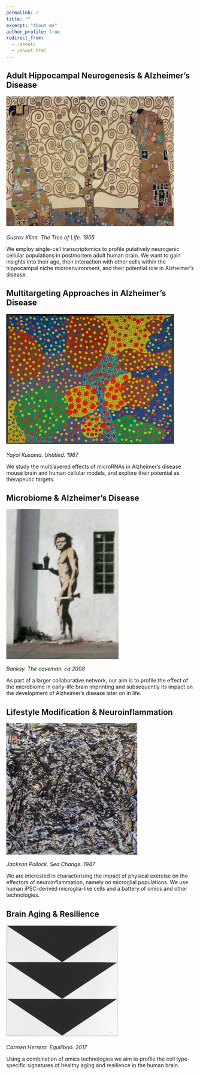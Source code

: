 ```yaml
---
permalink: /
title: ""
excerpt: "About me"
author_profile: true
redirect_from: 
  - /about/
  - /about.html
---
```


## **Adult Hippocampal Neurogenesis & Alzheimer’s Disease**

  <img src="https://raw.githubusercontent.com/saltalab/saltalab.github.io/master/images/treeoflife.jpg" alt="" style="width:450px;height:350px;">

*Gustav Klimt. The Tree of Life. 1905*

We employ single-cell transcriptomics to profile putatively neurogenic cellular populations in postmortem adult human brain. We want to gain insights into their age, their interaction with other cells within the hippocampal niche microenvironment, and their potential role in Alzheimer’s disease.


## **Multitargeting Approaches in Alzheimer’s Disease**

  <img src="https://raw.githubusercontent.com/saltalab/saltalab.github.io/master/images/kusama.jpg" alt="" style="width:450px;height:350px;">

*Yayoi Kusama. Untitled. 1967*

We study the multilayered effects of microRNAs in Alzheimer’s disease mouse brain and human cellular models, and explore their potential as therapeutic targets.

## **Microbiome & Alzheimer’s Disease**

  <img src="https://raw.githubusercontent.com/saltalab/saltalab.github.io/master/images/banksy.jpg" alt="" style="width:300px;height:400px;">

*Banksy. The caveman. ca 2008*

As part of a larger collaborative network, our aim is to profile the effect of the microbiome in early-life brain imprinting and subsequently its impact on the development of Alzheimer’s disease later on in life.

## **Lifestyle Modification & Neuroinflammation**

  <img src="https://raw.githubusercontent.com/saltalab/saltalab.github.io/master/images/pollock.jpg" alt="" style="width:350px;height:350px;">

*Jackson Pollock. Sea Change. 1947*

We are interested in characterizing the impact of physical exercise on the effectors of neuroinflammation, namely on microglial populations. We use human iPSC-derived microglia-like cells and a battery of omics and other technologies.

## **Brain Aging & Resilience**

  <img src="https://raw.githubusercontent.com/saltalab/saltalab.github.io/master/images/herrera.jpg" alt="" style="width:300px;height:300px;">

*Carmen Herrera. Equilibrio. 2017*

Using a combination of omics technologies we aim to profile the cell type-specific signatures of healthy aging and resilience in the human brain.
